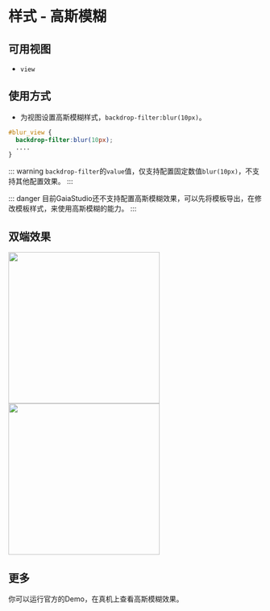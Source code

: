 # 样式 - 高斯模糊

## 可用视图

- `view`

## 使用方式

- 为视图设置高斯模糊样式，`backdrop-filter:blur(10px)`。

```css
#blur_view {
  backdrop-filter:blur(10px);
  ....
}
```

::: warning
`backdrop-filter`的`value`值，仅支持配置固定数值`blur(10px)`，不支持其他配置效果。
:::

::: danger
目前GaiaStudio还不支持配置高斯模糊效果，可以先将模板导出，在修改模板样式，来使用高斯模糊的能力。
:::

## 双端效果

<img src="https://gw.alicdn.com/imgextra/i2/O1CN01KCYGxe1QGEKv9PC4O_!!6000000001948-2-tps-930-2032.png" width="300">
<img src="https://gw.alicdn.com/imgextra/i4/O1CN01n4O8ce1eqKAcS1hpv_!!6000000003922-2-tps-952-2008.png" width="300">

## 更多

你可以运行官方的Demo，在真机上查看高斯模糊效果。